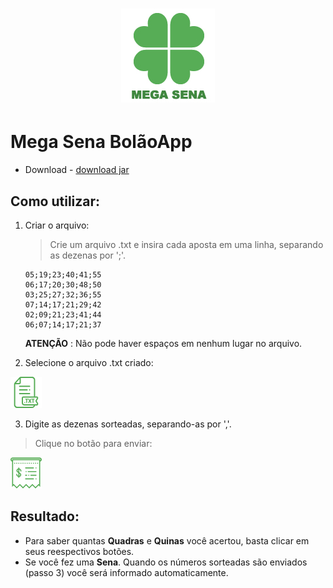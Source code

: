 <h1 align="center">
	<img src="https://raw.githubusercontent.com/LeonardoGalves/mega-sena-bolaoapp/master/mega-sena/src/view/images/megasena.png">	
</h1>


# Mega Sena BolãoApp

* Download - [download jar](https://download1500.mediafire.com/2g17tl2fp8kg/q2k6apyzravm0sq/mega-sena.jar)

## Como utilizar:

1. Criar o arquivo:

   > Crie um arquivo .txt e insira cada aposta em uma linha, separando as dezenas por ';'.
   ```
   05;19;23;40;41;55
   06;17;20;30;48;50
   03;25;27;32;36;55
   07;14;17;21;29;42
   02;09;21;23;41;44
   06;07;14;17;21;37
   ```
   **ATENÇÃO** : Não pode haver espaços em nenhum lugar no arquivo.

2. Selecione o arquivo .txt criado:

  ![Alt text](https://raw.githubusercontent.com/LeonardoGalves/mega-sena-bolaoapp/master/mega-sena/src/view/images/txt.png "File chooser")



3. Digite as dezenas sorteadas, separando-as por ','. 

  > Clique no botão para enviar:

  ![Alt text](https://raw.githubusercontent.com/LeonardoGalves/mega-sena-bolaoapp/master/mega-sena/src/view/images/receipt.png "Submit Button")



## Resultado:

* Para saber quantas **Quadras** e **Quinas** você acertou, basta clicar em seus reespectivos botões.
* Se você fez uma **Sena**. Quando os números sorteadas são enviados (passo 3) você será informado automaticamente.